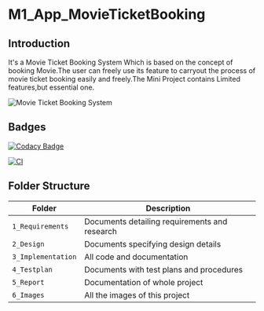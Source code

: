 # M1_App_MovieTicketBooking

## Introduction
It's a Movie Ticket Booking System Which is based on the concept of booking Movie.The user can freely use its feature to carryout the process of movie ticket booking easily and freely.The Mini Project contains Limited features,but essential one.

![Movie Ticket Booking System](https://user-images.githubusercontent.com/94288413/142977892-bee919fe-ab47-4469-8d17-3342e536740d.jpg)

## Badges
[![Codacy Badge](https://app.codacy.com/project/badge/Grade/1b54355990bf4dc6b01e0e77844bef91)](https://www.codacy.com/gh/vkagar/M1_App_MovieTicketBooking/dashboard?utm_source=github.com&amp;utm_medium=referral&amp;utm_content=vkagar/M1_App_MovieTicketBooking&amp;utm_campaign=Badge_Grade)

[![CI](https://github.com/vkagar/M1_App_MovieTicketBooking/actions/workflows/main.yml/badge.svg)](https://github.com/vkagar/M1_App_MovieTicketBooking/actions/workflows/main.yml)


## Folder Structure
Folder             | Description
-------------------| -----------------------------------------
`1_Requirements`   | Documents detailing requirements and research
`2_Design`   | Documents specifying design details
`3_Implementation` | All code and documentation
`4_Testplan`      | Documents with test plans and procedures
`5_Report`        | Documentation of whole project
`6_Images`         | All the images of this project


